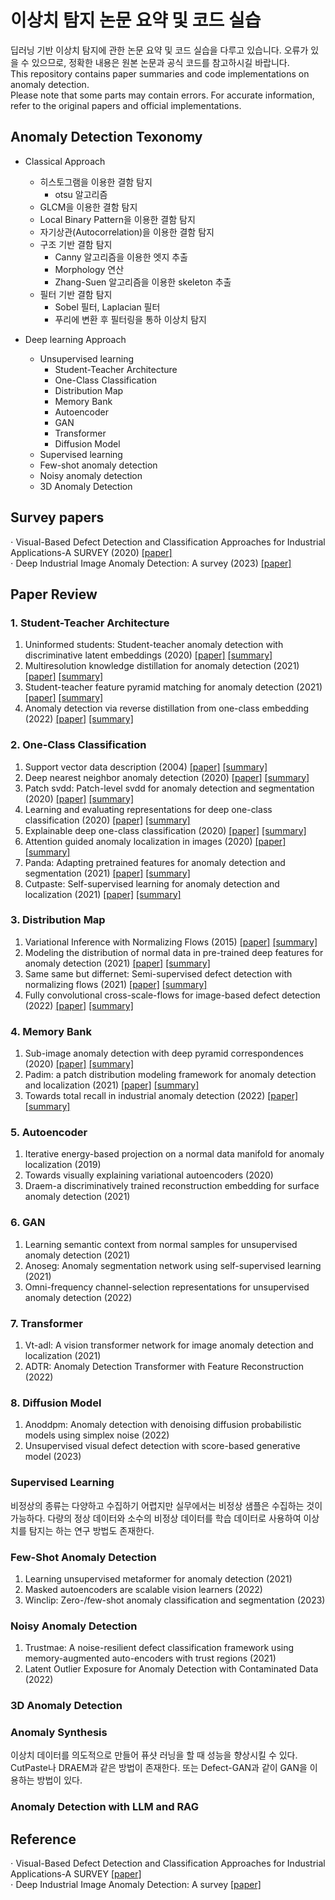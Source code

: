 # 이상치 탐지 논문 요약 및 코드 실습 
딥러닝 기반 이상치 탐지에 관한 논문 요약 및 코드 실습을 다루고 있습니다.
오류가 있을 수 있으므로, 정확한 내용은 원본 논문과 공식 코드를 참고하시길 바랍니다.  
This repository contains paper summaries and code implementations on anomaly detection.  
Please note that some parts may contain errors. For accurate information, refer to the original papers and official implementations.  

  
## Anomaly Detection Texonomy    
* Classical Approach
  * 히스토그램을 이용한 결함 탐지
    * otsu 알고리즘
  * GLCM을 이용한 결함 탐지
  * Local Binary Pattern을 이용한 결함 탐지
  * 자기상관(Autocorrelation)을 이용한 결함 탐지
  * 구조 기반 결함 탐지
    * Canny 알고리즘을 이용한 엣지 추출
    * Morphology 연산
    * Zhang-Suen 알고리즘을 이용한 skeleton 추출
  * 필터 기반 결함 탐지
    * Sobel 필터, Laplacian 필터
    * 푸리에 변환 후 필터링을 통하 이상치 탐지
   
* Deep learning Approach
  * Unsupervised learning
    * Student-Teacher Architecture
    * One-Class Classification
    * Distribution Map
    * Memory Bank
    * Autoencoder
    * GAN
    * Transformer
    * Diffusion Model
  * Supervised learning
  * Few-shot anomaly detection
  * Noisy anomaly detection
  * 3D Anomaly Detection


## Survey papers  
$\cdot$ Visual-Based Defect Detection and Classification Approaches for Industrial Applications-A SURVEY (2020) [[paper]](https://www.mdpi.com/1424-8220/20/5/1459)  
$\cdot$ Deep Industrial Image Anomaly Detection: A survey (2023) [[paper]](https://arxiv.org/abs/2301.11514)  


## Paper Review
### 1. Student-Teacher Architecture  

1. Uninformed students: Student-teacher anomaly detection with discriminative latent embeddings (2020)
[[paper]](https://arxiv.org/pdf/2011.11108)
[[summary]](https://sogsog.tistory.com/53)
2. Multiresolution knowledge distillation for anomaly detection (2021)
[[paper]](https://arxiv.org/pdf/2011.11108)
[[summary]](https://sogsog.tistory.com/54)
3. Student-teacher feature pyramid matching for anomaly detection (2021) [[paper]](https://arxiv.org/pdf/2103.04257)
[[summary]](https://sogsog.tistory.com/55)
4. Anomaly detection via reverse distillation from one-class embedding (2022)
[[paper]](https://arxiv.org/pdf/2201.10703)
[[summary]](https://sogsog.tistory.com/56)


### 2. One-Class Classification  
1. Support vector data description (2004)
[[paper]](https://link.springer.com/article/10.1023/B:MACH.0000008084.60811.49)
[[summary]](https://sogsog.tistory.com/57)  
2. Deep nearest neighbor anomaly detection (2020)
[[paper]](https://arxiv.org/pdf/2002.10445)
[[summary]](https://sogsog.tistory.com/58)  
3. Patch svdd: Patch-level svdd for anomaly detection and segmentation (2020)
[[paper]](https://arxiv.org/pdf/2006.16067)
[[summary]](https://sogsog.tistory.com/59)  
4. Learning and evaluating representations for deep one-class classification (2020)
[[paper]](https://arxiv.org/pdf/2011.02578)
[[summary]](https://sogsog.tistory.com/60)  
5. Explainable deep one-class classification (2020)
[[paper]](https://arxiv.org/pdf/2007.01760)
[[summary]](https://sogsog.tistory.com/61)
6. Attention guided anomaly localization in images (2020)
[[paper]](https://arxiv.org/pdf/1911.08616)
[[summary]](https://sogsog.tistory.com/62)
7. Panda: Adapting pretrained features for anomaly detection and segmentation (2021)
[[paper]](https://arxiv.org/pdf/2010.05903)
[[summary]](https://sogsog.tistory.com/63)
8. Cutpaste: Self-supervised learning for anomaly detection and localization (2021)
[[paper]](https://arxiv.org/pdf/2104.04015)
[[summary]](https://sogsog.tistory.com/64)


### 3. Distribution Map  
1. Variational Inference with Normalizing Flows (2015)
[[paper]](https://arxiv.org/pdf/1505.05770)
[[summary]](https://sogsog.tistory.com/65)
2. Modeling the distribution of normal data in pre-trained deep features for anomaly detection (2021)
[[paper]](https://arxiv.org/pdf/2005.14140)
[[summary]](https://sogsog.tistory.com/66)
3. Same same but differnet: Semi-supervised defect detection with normalizing flows (2021)
[[paper]](https://arxiv.org/pdf/2008.12577)
[[summary]](https://sogsog.tistory.com/67)
4. Fully convolutional cross-scale-flows for image-based defect detection (2022)
[[paper]](https://arxiv.org/pdf/2110.02855)
[[summary]](https://sogsog.tistory.com/68)

### 4. Memory Bank  
1. Sub-image anomaly detection with deep pyramid correspondences (2020)
[[paper]](https://arxiv.org/pdf/2005.02357)
[[summary]](https://sogsog.tistory.com/69)
2. Padim: a patch distribution modeling framework for anomaly detection and localization (2021)
[[paper]](https://arxiv.org/pdf/2011.08785)
[[summary]](https://sogsog.tistory.com/70)
3. Towards total recall in industrial anomaly detection (2022)
[[paper]](https://arxiv.org/pdf/2106.08265)
[[summary]](https://sogsog.tistory.com/71)

### 5. Autoencoder  
1. Iterative energy-based projection on a normal data manifold for anomaly localization (2019)
2. Towards visually explaining variational autoencoders (2020)
3. Draem-a discriminatively trained reconstruction embedding for surface anomaly detection (2021)


### 6. GAN
1. Learning semantic context from normal samples for unsupervised anomaly detection (2021)
2. Anoseg: Anomaly segmentation network using self-supervised learning (2021)
3. Omni-frequency channel-selection representations for unsupervised anomaly detection (2022)  


### 7. Transformer  
1. Vt-adl: A vision transformer network for image anomaly detection and localization (2021)  
2. ADTR: Anomaly Detection Transformer with Feature Reconstruction (2022)  

### 8. Diffusion Model  
1. Anoddpm: Anomaly detection with denoising diffusion probabilistic models using simplex noise (2022)
2. Unsupervised visual defect detection with score-based generative model (2023)


### Supervised Learning
비정상의 종류는 다양하고 수집하기 어렵지만 실무에서는 비정상 샘플은 수집하는 것이 가능하다. 다량의 정상 데이터와 소수의 비정상 데이터를 학습 데이터로 사용하여 이상치를 탐지는 하는 연구 방법도 존재한다.

### Few-Shot Anomaly Detection  
1. Learning unsupervised metaformer for anomaly detection (2021)
2. Masked autoencoders are scalable vision learners (2022)
3. Winclip: Zero-/few-shot anomaly classification and segmentation (2023)
   
### Noisy Anomaly Detection  
1. Trustmae: A noise-resilient defect classification framework using memory-augmented auto-encoders with trust regions (2021)
2. Latent Outlier Exposure for Anomaly Detection with Contaminated Data (2022)  

### 3D Anomaly Detection

### Anomaly Synthesis  
이상치 데이터를 의도적으로 만들어 퓨샷 러닝을 할 때 성능을 향상시킬 수 있다. CutPaste나 DRAEM과 같은 방법이 존재한다. 또는 Defect-GAN과 같이 GAN을 이용하는 방법이 있다.

### Anomaly Detection with LLM and RAG

## Reference
$\cdot$ Visual-Based Defect Detection and Classification Approaches for Industrial Applications-A SURVEY [[paper]](https://www.mdpi.com/1424-8220/20/5/1459)  
$\cdot$ Deep Industrial Image Anomaly Detection: A survey [[paper]](https://arxiv.org/abs/2301.11514)  



